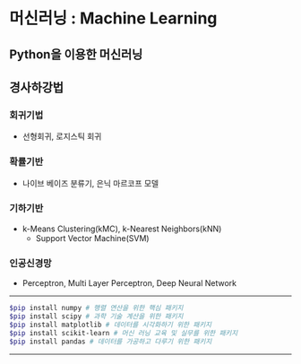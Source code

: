 # 머신러닝 : Machine Learning

## Python을 이용한 머신러닝

## 경사하강법

### 회귀기법 
  - 선형회귀, 로지스틱 회귀

### 확률기반 
  - 나이브 베이즈 분류기, 은닉 마르코프 모델

### 기하기반 
  - k-Means Clustering(kMC), k-Nearest Neighbors(kNN)
    - Support Vector Machine(SVM)

### 인공신경망 
  - Perceptron, Multi Layer Perceptron, Deep Neural Network	

---

```bash
$pip install numpy # 행렬 연산을 위한 핵심 패키지
$pip install scipy # 과학 기술 계산을 위한 패키지
$pip install matplotlib # 데이터를 시각화하기 위한 패키지
$pip install scikit-learn # 머신 러닝 교육 및 실무를 위한 패키지
$pip install pandas # 데이터를 가공하고 다루기 위한 패키지

```
---

